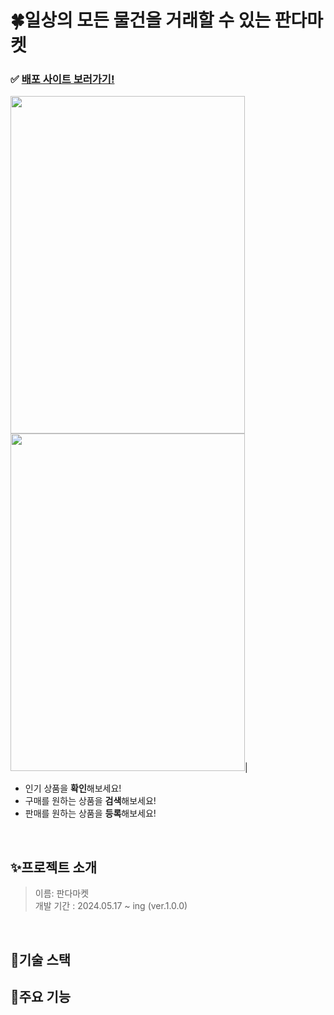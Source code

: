 # 🍀일상의 모든 물건을 거래할 수 있는 판다마켓
### ✅ [배포 사이트 보러가기!](https://hy-pandamarket-1.netlify.app/)

          

 <img src="https://github.com/hyeyoonS/QA-sprint-mission/assets/144667455/42ec4f3b-194e-4a84-b39f-71071851b9c5" width="375" height="540">  <img src="https://github.com/hyeyoonS/QA-sprint-mission/assets/144667455/ef9618ba-5f05-4ad6-bdc9-aefe2cd04505" width="375" height="540">|


- 인기 상품을 **확인**해보세요!
- 구매를 원하는 상품을 **검색**해보세요!
- 판매를 원하는 상품을 **등록**해보세요!


<br/>

## ✨프로젝트 소개

> 이름: 판다마켓 <br>
> 개발 기간 : 2024.05.17 ~ ing (ver.1.0.0)<br>
> 

<br>

## 🧐기술 스택

## 💖주요 기능
